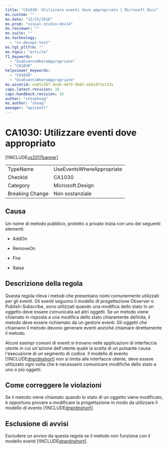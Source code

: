 ```yaml
---
title: "CA1030: Utilizzare eventi dove appropriato | Microsoft Docs"
ms.custom: ""
ms.date: "12/15/2016"
ms.prod: "visual-studio-dev14"
ms.reviewer: ""
ms.suite: ""
ms.technology: 
  - "vs-devops-test"
ms.tgt_pltfrm: ""
ms.topic: "article"
f1_keywords: 
  - "UseEventsWhereAppropriate"
  - "CA1030"
helpviewer_keywords: 
  - "CA1030"
  - "UseEventsWhereAppropriate"
ms.assetid: ea051367-deeb-40f9-9b65-eb818f1e133a
caps.latest.revision: 16
caps.handback.revision: 16
author: "stevehoag"
ms.author: "shoag"
manager: "wpickett"
---
```

# CA1030: Utilizzare eventi dove appropriato
[!INCLUDE[vs2017banner](../code-quality/includes/vs2017banner.md)]

|||  
|-|-|  
|TypeName|UseEventsWhereAppropriate|  
|CheckId|CA1030|  
|Category|Microsoft.Design|  
|Breaking Change|Non sostanziale|  
  
## Causa  
 Un nome di metodo pubblico, protetto o privato inizia con uno dei seguenti elementi:  
  
-   AddOn  
  
-   RemoveOn  
  
-   Fire  
  
-   Raise  
  
## Descrizione della regola  
 Questa regola rileva i metodi che presentano nomi comunemente utilizzati per gli eventi.  Gli eventi seguono il modello di progettazione Observer o Publish\-Subscribe, sono utilizzati quando una modifica dello stato in un oggetto deve essere comunicata ad altri oggetti.  Se un metodo viene chiamato in risposta a una modifica dello stato chiaramente definita, il metodo deve essere richiamato da un gestore eventi.  Gli oggetti che chiamano il metodo devono generare eventi anziché chiamare direttamente il metodo.  
  
 Alcuni esempi comuni di eventi si trovano nelle applicazioni di interfaccia utente in cui un'azione dell'utente quale la scelta di un pulsante causa l'esecuzione di un segmento di codice.  Il modello di evento [!INCLUDE[dnprdnshort](../code-quality/includes/dnprdnshort_md.md)] non si limita alle interfacce utente, deve essere utilizzato ogni volta che è necessario comunicare modifiche dello stato a uno o più oggetti.  
  
## Come correggere le violazioni  
 Se il metodo viene chiamato quando lo stato di un oggetto viene modificato, è opportuno provare a modificare la progettazione in modo da utilizzare il modello di evento [!INCLUDE[dnprdnshort](../code-quality/includes/dnprdnshort_md.md)].  
  
## Esclusione di avvisi  
 Escludere un avviso da questa regola se il metodo non funziona con il modello eventi [!INCLUDE[dnprdnshort](../code-quality/includes/dnprdnshort_md.md)].